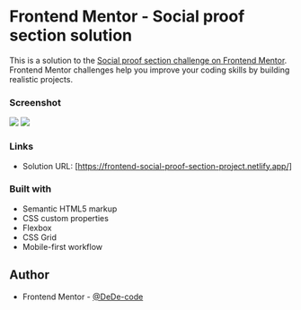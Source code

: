 # Frontend Mentor - Social proof section solution

This is a solution to the [Social proof section challenge on Frontend Mentor](https://www.frontendmentor.io/challenges/social-proof-section-6e0qTv_bA). Frontend Mentor challenges help you improve your coding skills by building realistic projects. 

### Screenshot

![](./desktop.png)
![](./mobile.png)

### Links

- Solution URL: [https://frontend-social-proof-section-project.netlify.app/]

### Built with

- Semantic HTML5 markup
- CSS custom properties
- Flexbox
- CSS Grid
- Mobile-first workflow

## Author
- Frontend Mentor - [@DeDe-code](https://www.frontendmentor.io/profile/DeDe-code)
